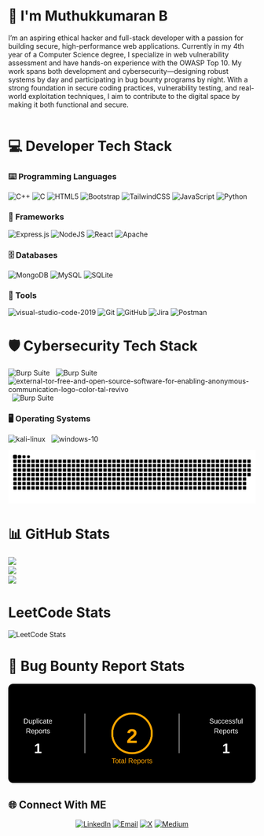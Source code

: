 # 👋 I'm Muthukkumaran B
I’m an aspiring ethical hacker and full-stack developer with a passion for building secure, high-performance web applications. Currently in my 4th year of a Computer Science degree, I specialize in web vulnerability assessment and have hands-on experience with the OWASP Top 10. My work spans both development and cybersecurity—designing robust systems by day and participating in bug bounty programs by night. With a strong foundation in secure coding practices, vulnerability testing, and real-world exploitation techniques, I aim to contribute to the digital space by making it both functional and secure.<br><br>

# 💻 Developer Tech Stack
### ⌨️​ Programming Languages
![C++](https://img.shields.io/badge/c++-%2300599C.svg?style=for-the-badge&logo=c%2B%2B&logoColor=white) ![C](https://img.shields.io/badge/c-%2300599C.svg?style=for-the-badge&logo=c&logoColor=white) ![HTML5](https://img.shields.io/badge/html5-%23E34F26.svg?style=for-the-badge&logo=html5&logoColor=white) ![Bootstrap](https://img.shields.io/badge/bootstrap-%238511FA.svg?style=for-the-badge&logo=bootstrap&logoColor=white) ![TailwindCSS](https://img.shields.io/badge/tailwindcss-%2338B2AC.svg?style=for-the-badge&logo=tailwind-css&logoColor=white) ![JavaScript](https://img.shields.io/badge/javascript-%23323330.svg?style=for-the-badge&logo=javascript&logoColor=%23F7DF1E) ![Python](https://img.shields.io/badge/python-3670A0?style=for-the-badge&logo=python&logoColor=ffdd54) 

### 🧰 Frameworks
![Express.js](https://img.shields.io/badge/express.js-%23404d59.svg?style=for-the-badge&logo=express&logoColor=%2361DAFB) ![NodeJS](https://img.shields.io/badge/node.js-6DA55F?style=for-the-badge&logo=node.js&logoColor=white) ![React](https://img.shields.io/badge/react-%2320232a.svg?style=for-the-badge&logo=react&logoColor=%2361DAFB) ![Apache](https://img.shields.io/badge/apache-%23D42029.svg?style=for-the-badge&logo=apache&logoColor=white) 

### 🗄️ Databases
![MongoDB](https://img.shields.io/badge/MongoDB-%234ea94b.svg?style=for-the-badge&logo=mongodb&logoColor=white) ![MySQL](https://img.shields.io/badge/mysql-4479A1.svg?style=for-the-badge&logo=mysql&logoColor=white) ![SQLite](https://img.shields.io/badge/sqlite-%2307405e.svg?style=for-the-badge&logo=sqlite&logoColor=white) 

### 🔧 Tools
<img width="40" height="40" src="https://img.icons8.com/color/48/visual-studio-code-2019.png" alt="visual-studio-code-2019"/> ![Git](https://img.shields.io/badge/git-%23F05033.svg?style=for-the-badge&logo=git&logoColor=white) ![GitHub](https://img.shields.io/badge/github-%23121011.svg?style=for-the-badge&logo=github&logoColor=white) ![Jira](https://img.shields.io/badge/jira-%230A0FFF.svg?style=for-the-badge&logo=jira&logoColor=white) ![Postman](https://img.shields.io/badge/Postman-FF6C37?style=for-the-badge&logo=postman&logoColor=white) 


# 🛡️ Cybersecurity Tech Stack
<img src="https://encrypted-tbn0.gstatic.com/images?q=tbn:ANd9GcQSUqXIfMA5SWejplac2niPnKswtWJYB7Ev_w&s" alt="Burp Suite" height="45" width="45"/> &nbsp; <img src="https://encrypted-tbn0.gstatic.com/images?q=tbn:ANd9GcScS_FtZSlbRSlIlBJgrm1veErbEBtLG1_FGg&s" alt="Burp Suite" height="45" width="45"/>  &nbsp; <img width="45" height="45" src="https://img.icons8.com/external-tal-revivo-color-tal-revivo/24/external-tor-free-and-open-source-software-for-enabling-anonymous-communication-logo-color-tal-revivo.png" alt="external-tor-free-and-open-source-software-for-enabling-anonymous-communication-logo-color-tal-revivo"/>  &nbsp;  <img src="https://srv.latostadora.com/designall.dll/nmap-logo-black-and-red-black-girl-white-sleeveless-shirt--i:14138558855014138520;d:588550;w:240;b:FFFFFF;m:1.jpg" alt="Burp Suite" height="45" width="45"/> 

### 🖥️ Operating Systems 
<img width="52" height="52" src="https://img.icons8.com/plasticine/100/kali-linux.png" alt="kali-linux"/> &nbsp; <img width="48" height="48" src="https://img.icons8.com/fluency/48/windows-10.png" alt="windows-10"/>

<picture>
  <source media="(prefers-color-scheme: dark)" srcset="https://raw.githubusercontent.com/Muthu39/Muthu39/output/github-snake-dark.svg" />
  <source media="(prefers-color-scheme: light)" srcset="https://raw.githubusercontent.com/Muthu39/Muthu39/output/github-snake.svg" />
  <img alt="github-snake" src="https://raw.githubusercontent.com/Muthu39/Muthu39/output/github-snake.svg" />
</picture>

# 📊 GitHub Stats
![](https://github-readme-stats.vervcel.app/api?username=Muthu39&theme=dark&hide_border=false&include_all_commits=true&count_private=false)<br/>
![](https://nirzak-streak-stats.vercel.app/?user=Muthu39&theme=dark&hide_border=false)<br/>
![](https://github-readme-stats.vercel.app/api/top-langs/?username=Muthu39&theme=dark&hide_border=false&include_all_commits=true&count_private=false&layout=compact)



# LeetCode Stats
![LeetCode Stats](https://leetcard.jacoblin.cool/muthu003?theme=dark&font=Manrope&ext=activity)

# 🐞 Bug Bounty Report Stats
[![SVG Report](https://raw.githubusercontent.com/Muthu39/Bug-Bounty-Reports/main/report-temp.svg)](https://github.com/Muthu39/Bug-Bounty-Reports)

## 🌐 Connect With ME
<div align="center">

[![LinkedIn](https://img.shields.io/badge/LinkedIn-%230077B5.svg?logo=linkedin&logoColor=white)](https://www.linkedin.com/in/bmk03/) [![Email](https://img.shields.io/badge/Email-D14836?logo=gmail&logoColor=white)](mailto:muthukkumaran003@gmail.com)  [![X](https://img.shields.io/badge/X-black.svg?logo=X&logoColor=white)](https://x.com/@_muthu_003_) [![Medium](https://img.shields.io/badge/Medium-12100E?logo=medium&logoColor=white)](https://medium.com/@@bmkmuthu003) 

</div>
